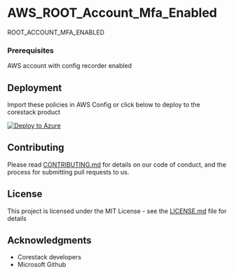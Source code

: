 
# AWS_ROOT_Account_Mfa_Enabled

ROOT_ACCOUNT_MFA_ENABLED

### Prerequisites

AWS account with config recorder enabled

## Deployment

Import these policies in AWS Config or click below to deploy to the corestack product 

[![Deploy to Azure](https://docs.corestack.io/wp-content/uploads/2019/09/deploy-to-corestack.svg)](http://devserver.corestack.io/policy?repositories=github&external_redirect=true&name=AWS_ROOT_Account_Mfa_Enabled&engine_type=aws_config&services=AWS&severity=high&classification=Cost&sub_classification=Utilization&url=https://github.com/corestacklabs/Policies.git&path=AWS/managed/AWS_ROOT_Account_Mfa_Enabled&recommendation_name=AWS_ROOT_Account_Mfa_Enabled#/tenant)

## Contributing

Please read [CONTRIBUTING.md](https://gist.github.com/karthick-kk/30e4fd3f279492b4f040d5cd569d21d0) for details on our code of conduct, and the process for submitting pull requests to us.

## License

This project is licensed under the MIT License - see the [LICENSE.md](LICENSE.md) file for details

## Acknowledgments

* Corestack developers
* Microsoft Github

